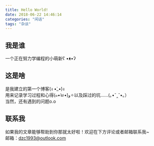 ```yaml
---
title: Hello World!
date: 2018-06-22 14:46:14
categories: "闲话"
tags: "杂谈"
---
```

## 我是谁
一个正在努力学编程的小萌新ʕ •ᴥ•ʔ 

## 这是啥
是我建立的第一个博客(ง •̀_•́)ง  
用来记录学习过程和心得(๑•̀ㅂ•́)و✧以及踩过的坑……(｡•ˇ‸ˇ•｡）  
当然，还有遇到的问题o.o

## 联系我
如果我的文章能够帮助到你那就太好啦！欢迎在下方评论或者邮箱联系我~  
邮箱：dzc1993@outlook.com